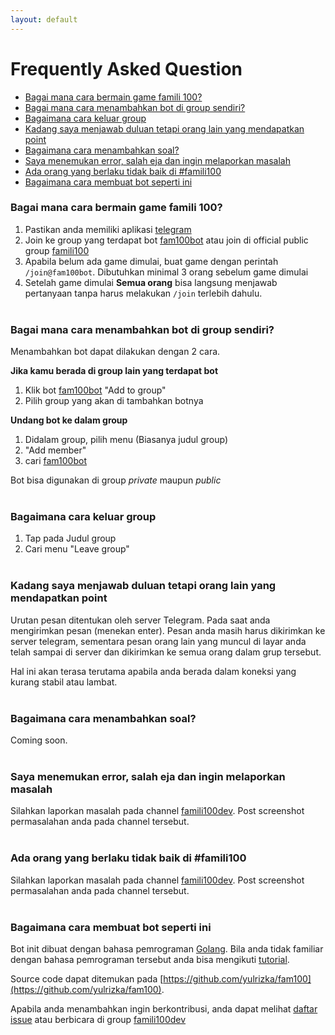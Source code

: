 ```yaml
---
layout: default
---
```


# Frequently Asked Question

* [Bagai mana cara bermain game famili 100?](#bagai-mana-cara-bermain-game-famili-100)
* [Bagai mana cara menambahkan bot di group sendiri?](#bagai-mana-cara-menambahkan-bot-di-group-sendiri)
* [Bagaimana cara keluar group](#bagaimana-cara-keluar-group)
* [Kadang saya menjawab duluan tetapi orang lain yang mendapatkan point](#kadang-saya-menjawab-duluan-tetapi-orang-lain-yang-mendapatkan-point)
* [Bagaimana cara menambahkan soal?](#bagaimana-cara-menambahkan-soal)
* [Saya menemukan error, salah eja dan ingin melaporkan masalah](#saya-menemukan-error-salah-eja-dan-ingin-melaporkan-masalah)
* [Ada orang yang berlaku tidak baik di #famili100](#ada-orang-yang-berlaku-tidak-baik-di-famili100)
* [Bagaimana cara membuat bot seperti ini](#bagaimana-cara-membuat-bot-seperti-ini)

### Bagai mana cara bermain game famili 100?

1. Pastikan anda memiliki aplikasi [telegram]
2. Join ke group yang terdapat bot [fam100bot] atau join di official public group [famili100]
3. Apabila belum ada game dimulai, buat game dengan perintah `/join@fam100bot`. Dibutuhkan minimal 3 orang sebelum game dimulai
4. Setelah game dimulai **Semua orang** bisa langsung menjawab pertanyaan tanpa harus melakukan `/join` terlebih dahulu.
<br/><br/>

### Bagai mana cara menambahkan bot di group sendiri?

Menambahkan bot dapat dilakukan dengan 2 cara. 

**Jika kamu berada di group lain yang terdapat bot**

1. Klik bot [fam100bot] "Add to group" 
2. Pilih group yang akan di tambahkan botnya

**Undang bot ke dalam group**

1. Didalam group, pilih menu (Biasanya judul group)
2. "Add member"
3. cari [fam100bot]

Bot bisa digunakan di group _private_ maupun _public_
<br/><br/>

### Bagaimana cara keluar group

1. Tap pada Judul group
2. Cari menu "Leave group"
<br/><br/>

### Kadang saya menjawab duluan tetapi orang lain yang mendapatkan point

Urutan pesan ditentukan oleh server Telegram. Pada saat anda mengirimkan pesan (menekan enter). 
Pesan anda masih harus dikirimkan ke server telegram, sementara pesan orang lain yang muncul di layar anda telah sampai di server
dan dikirimkan ke semua orang dalam grup tersebut.

Hal ini akan terasa terutama apabila anda berada dalam koneksi yang kurang stabil atau lambat.
<br/><br/>

### Bagaimana cara menambahkan soal?
Coming soon.
<br/><br/>

### Saya menemukan error, salah eja dan ingin melaporkan masalah

Silahkan laporkan masalah pada channel [famili100dev]. Post screenshot permasalahan anda pada channel tersebut.
<br/><br/>

### Ada orang yang berlaku tidak baik di #famili100

Silahkan laporkan masalah pada channel [famili100dev]. Post screenshot permasalahan anda pada channel tersebut.
<br/><br/>

### Bagaimana cara membuat bot seperti ini

Bot init dibuat dengan bahasa pemrograman [Golang](https://golang.org/).
Bila anda tidak familiar dengan bahasa pemrograman tersebut anda bisa mengikuti [tutorial](https://tour.golang.org/).

Source code dapat ditemukan pada [https://github.com/yulrizka/fam100](https://github.com/yulrizka/fam100).

Apabila anda menambahkan ingin berkontribusi, anda dapat melihat [daftar issue](https://github.com/yulrizka/fam100/issues)
atau berbicara di group [famili100dev]
<br/><br/>

[telegram]: https://telegram.org/ "Telegram"
[fam100bot]: http://telegram.me/fam100bo://telegram.me/fam100bot "@fam100bot"
[famili100]: https://telegram.me/famili100 "#famili100"
[famili100dev]: https://telegram.me/famili100dev "#famili100dev"
